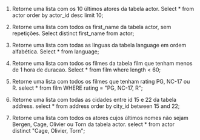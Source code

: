 1. Retorne uma lista com os 10 últimos atores da tabela actor.
Select * from actor order by actor_id desc limit 10; 
2. Retorne uma lista com todos os first_name da tabela actor, sem repetições.
Select distinct first_name from actor;
3. Retorne uma lista com todas as línguas da tabela language em ordem alfabética.
Select * from language;
4. Retorne uma lista com todos os filmes da tabela film que tenham menos de 1 hora de duracao.
Select * from film where length < 60;
5. Retorne uma lista com todos os filmes que tenham rating PG, NC-17 ou R.
       select * from film WHERE rating = "PG, NC-17, R";
 
6. Retorne uma lista com todas as cidades entre id 15 e 22 da tabela address.
select * from address order by city_id between 15 and 22;
7. Retorne uma lista com todos os atores cujos últimos nomes não sejam Bergen, Cage, Olivier ou Torn da tabela actor.
select *  from actor distinct "Cage, Olivier, Torn"; 
